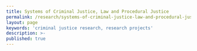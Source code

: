 ```yaml
---
title: Systems of Criminal Justice, Law and Procedural Justice
permalink: /research/systems-of-criminal-justice-law-and-procedural-justice/
layout: page
keywords: 'criminal justice research, research projects'
description: >-
published: true
---
```

